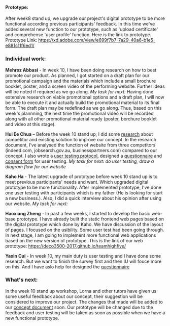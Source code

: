 #### Prototype:
After week8 stand up, we upgrade our project's digital prototype to be more functional according previous participants' feedback. In this time we've added several new function to our prototype, such as 'upload certificate' and comprehense 'user profile' function. Here is the link to prototype.
Prototype Link: https://xd.adobe.com/view/e699f7b7-7a29-40a6-b1e5-e881c11f6ed1/

### Individual work: 
**Mehroz Abbasi** - In week 10, I have been doing research on how to best promote our product. As planned, I got started on a draft plan for our promotional campaign and the materials which include a small brochure booklet, poster, and a screen video of the performing website. Further ideas will be noted if required as we go along. *My task for next:* Having done extensive research on viable promotional options and a draft plan, I will now be able to execute it and actually build the promotional material to its final form. The draft plan may be redefined as we go along. Thus, based on this week's plannning, the next time the promotional video will be recorded along with all other promotional material ready (poster, borchure booklet and video at this stage).

**Hui Ee Chua** – Before the week 10 stand up, I did some [research]( https://github.com/deco3500-2017/teamhighfive/blob/master/Week%2010%20stand%20up/research.md) about competitor and existing solution to improve our concept. In the research document, I’ve analysed the function of website from three competitors (indeed.com, jobsearch.gov.au, businesspartners.com) compared to our concept. I also wrote a [user testing protocol](https://github.com/deco3500-2017/teamhighfive/blob/master/Week%2010%20stand%20up/User%20Testing%202/usertesting-protocol.md), designed a [questionnaire](https://goo.gl/forms/VHBIwYqgkEk421xG3
) and [consent form]( https://github.com/deco3500-2017/teamhighfive/blob/master/Week%2010%20stand%20up/User%20Testing%202/Informed%20consent%20form.pdf) for user testing. *My task for next: do user testing, draw a diagram flow for our website*

**Kaho Ha** - The latest upgrade of prototype before week 10 stand up is to meet previous participants' needs and want. Which upgraded digital prototype to be more functionality. After implemented prototype, I've done one user testing with participants which is my father (He is looking for start a new business.). Also, I did a quick interview about his opinion after using our website. *My task for next:*

**Haoxiang Zheng** - In past a few weeks, I started to develop the basic web-base prototype. I have already built the static frontend web pages based on the digital prototype which done by Kaho. We have discussion of the layout of pages. I focused on the usibility. Some user test had been going through. In next stage, I am going to implement more functional web applications based on the new version of prototype. This is the link of our web prototype:
https://deco3500-2017.github.io/teamhighfive/

**Yaxin Cui** - In week 10, my main duty is user testing and I have done some research. But we want to finish the survey first and then IU will fouce more on this. And I have aslo help for designed the [questionnaire](https://goo.gl/forms/VHBIwYqgkEk421xG3
)




### What's next:

In the week 10 stand up workshop, Lorna and other tutors have given us some useful feedback about our concept, their suggestion will be considered to improve our project. The changes that made will be added to our [concept document]( https://github.com/deco3500-2017/teamhighfive/blob/master/README.md) soon. Our prototype will be changed due to the feedback and user testing will be taken as soon as possible when we have a new functional prototype.
